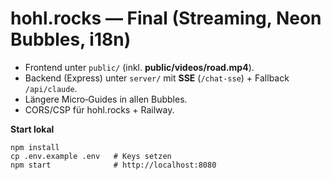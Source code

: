 # hohl.rocks — Final (Streaming, Neon Bubbles, i18n)

- Frontend unter `public/` (inkl. **public/videos/road.mp4**).
- Backend (Express) unter `server/` mit **SSE** (`/chat-sse`) + Fallback `/api/claude`.
- Längere Micro‑Guides in allen Bubbles.
- CORS/CSP für hohl.rocks + Railway.

**Start lokal**
```
npm install
cp .env.example .env   # Keys setzen
npm start              # http://localhost:8080
```

